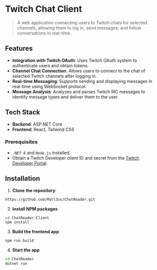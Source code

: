 # Twitch Chat Client

> A web application connecting users to Twitch chats for selected channels, allowing them to log in, send messages, and follow conversations in real-time.

## Features

- **Integration with Twitch OAuth**: Uses Twitch OAuth system to authenticate users and obtain tokens.
- **Channel Chat Connection**: Allows users to connect to the chat of selected Twitch channels after logging in.
- **Real-time Messaging**: Supports sending and displaying messages in real-time using WebSocket protocol.
- **Message Analysis**: Analyzes and parses Twitch IRC messages to identify message types and deliver them to the user.

## Tech Stack

- **Backend**: ASP.NET Core
- **Frontend**: React, Tailwind CSS

### Prerequisites

- `.NET 8` and `Node.js` installed.
- Obtain a Twitch Developer client ID and secret from the [Twitch Developer Portal](https://dev.twitch.tv/).

## Installation

1. **Clone the repository**:
```bash
https://github.com/Matl3us/ChatReader.git
```
2.  **Install NPM packages**
```bash
cd ChatReader.Client
npm install
```
3. **Build the frontend app**
```bash
npm run build
```
4. **Start the app**
```bash
cd ChatReader
dotnet run
```